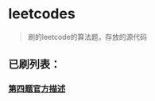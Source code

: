 # leetcodes
>刷的leetcode的算法题，存放的源代码
## 已刷列表：
### [第四题官方描述](https://leetcode-cn.com/problems/median-of-two-sorted-arrays/)
